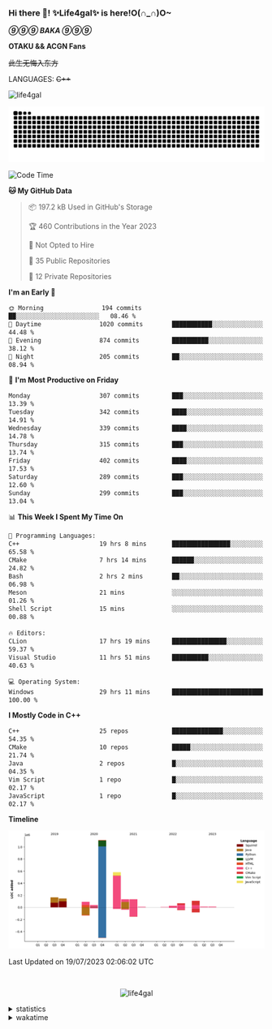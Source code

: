 ### Hi there 👋! ✨Life4gal✨ is here!O(∩_∩)O~

_**⑨⑨⑨ BAKA ⑨⑨⑨**_

**OTAKU && ACGN Fans**

~~此生无悔入东方~~

LANGUAGES: ~~C++~~

<p align="left"> <img src="https://komarev.com/ghpvc/?username=life4gal&label=Profile%20views&color=0e75b6&style=flat" alt="life4gal" /> </p>

![github contribution grid snake animation](https://raw.githubusercontent.com/Life4gal/Life4gal/snake_branch/github-contribution-grid-snake.svg)

<!--START_SECTION:waka-->
![Code Time](http://img.shields.io/badge/Code%20Time-3%2C350%20hrs%2056%20mins-blue)

**🐱 My GitHub Data** 

> 📦 197.2 kB Used in GitHub's Storage 
 > 
> 🏆 460 Contributions in the Year 2023
 > 
> 🚫 Not Opted to Hire
 > 
> 📜 35 Public Repositories 
 > 
> 🔑 12 Private Repositories 
 > 
**I'm an Early 🐤** 

```text
🌞 Morning                194 commits         ██░░░░░░░░░░░░░░░░░░░░░░░   08.46 % 
🌆 Daytime                1020 commits        ███████████░░░░░░░░░░░░░░   44.48 % 
🌃 Evening                874 commits         ██████████░░░░░░░░░░░░░░░   38.12 % 
🌙 Night                  205 commits         ██░░░░░░░░░░░░░░░░░░░░░░░   08.94 % 
```
📅 **I'm Most Productive on Friday** 

```text
Monday                   307 commits         ███░░░░░░░░░░░░░░░░░░░░░░   13.39 % 
Tuesday                  342 commits         ████░░░░░░░░░░░░░░░░░░░░░   14.91 % 
Wednesday                339 commits         ████░░░░░░░░░░░░░░░░░░░░░   14.78 % 
Thursday                 315 commits         ███░░░░░░░░░░░░░░░░░░░░░░   13.74 % 
Friday                   402 commits         ████░░░░░░░░░░░░░░░░░░░░░   17.53 % 
Saturday                 289 commits         ███░░░░░░░░░░░░░░░░░░░░░░   12.60 % 
Sunday                   299 commits         ███░░░░░░░░░░░░░░░░░░░░░░   13.04 % 
```


📊 **This Week I Spent My Time On** 

```text
💬 Programming Languages: 
C++                      19 hrs 8 mins       ████████████████░░░░░░░░░   65.58 % 
CMake                    7 hrs 14 mins       ██████░░░░░░░░░░░░░░░░░░░   24.82 % 
Bash                     2 hrs 2 mins        ██░░░░░░░░░░░░░░░░░░░░░░░   06.98 % 
Meson                    21 mins             ░░░░░░░░░░░░░░░░░░░░░░░░░   01.26 % 
Shell Script             15 mins             ░░░░░░░░░░░░░░░░░░░░░░░░░   00.88 % 

🔥 Editors: 
CLion                    17 hrs 19 mins      ███████████████░░░░░░░░░░   59.37 % 
Visual Studio            11 hrs 51 mins      ██████████░░░░░░░░░░░░░░░   40.63 % 

💻 Operating System: 
Windows                  29 hrs 11 mins      █████████████████████████   100.00 % 
```

**I Mostly Code in C++** 

```text
C++                      25 repos            ██████████████░░░░░░░░░░░   54.35 % 
CMake                    10 repos            █████░░░░░░░░░░░░░░░░░░░░   21.74 % 
Java                     2 repos             █░░░░░░░░░░░░░░░░░░░░░░░░   04.35 % 
Vim Script               1 repo              █░░░░░░░░░░░░░░░░░░░░░░░░   02.17 % 
JavaScript               1 repo              █░░░░░░░░░░░░░░░░░░░░░░░░   02.17 % 
```



**Timeline**

![Lines of Code chart](https://raw.githubusercontent.com/Life4gal/Life4gal/main/assets/bar_graph.png)


 Last Updated on 19/07/2023 02:06:02 UTC
<!--END_SECTION:waka-->

<img src="https://wakatime.com/share/@Life4gal/86c21846-f841-4004-aed1-e1165eb797d6.svg?sanitize=true" alt=""/>

<p align="center"> <img src="./images/⑨.jpg" alt="life4gal" /> </p>

<details>
	<summary>statistics</summary>
	<img src="https://github-profile-trophy.vercel.app/?username=life4gal" alt=""/>
	<img src="https://github-readme-stats.life4gal.vercel.app/api/top-langs/?username=Life4gal&hide=html&show_icons=true&theme=synthwave&cache_seconds=1800" alt=""/>
	<img src="https://github-readme-stats.life4gal.vercel.app/api?username=Life4gal&show_icons=true&theme=synthwave&cache_seconds=1800" alt=""/>
</details>

<details>
	<summary>wakatime</summary>
	<img src="https://wakatime.com/share/@Life4gal/404666b2-d1ff-4388-94e0-a1935d341f14.svg?sanitize=true" alt=""/>
	<img src="https://wakatime.com/share/@Life4gal/972212ce-6084-4d98-a326-1997606ddf37.svg?sanitize=true" alt=""/>
	<img src="https://wakatime.com/share/@Life4gal/7ae4ead0-e1fd-412a-afcb-da977a5ae5e9.svg?sanitize=true" alt=""/>
</details>
